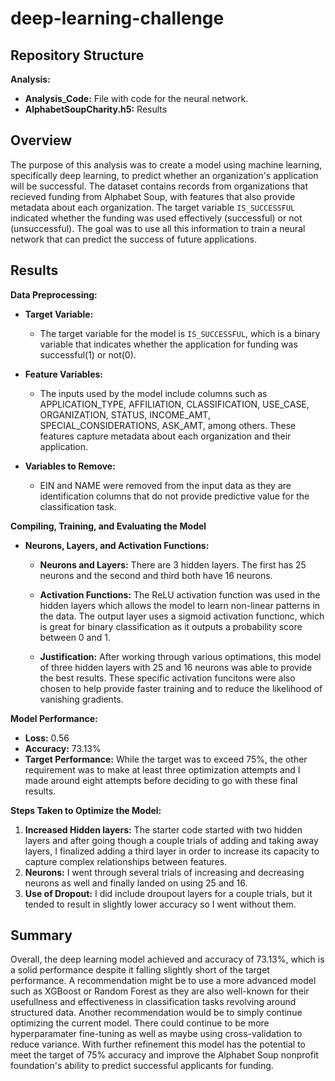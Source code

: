 # deep-learning-challenge

## Repository Structure

**Analysis:**
  - **Analysis_Code:** File with code for the neural network.
  - **AlphabetSoupCharity.h5:** Results


## Overview

  The purpose of this analysis was to create a model using machine learning, specifically deep learning, to predict whether an organization's application will be successful. The dataset contains records from organizations that recieved funding from Alphabet Soup, with features that also provide metadata about each organization. The target variable `IS_SUCCESSFUL` indicated whether the funding was used effectively (successful) or not (unsuccessful). The goal was to use all this information to train a neural network that can predict the success of future applications.

## Results

**Data Preprocessing:**

  - **Target Variable:**
    - The target variable for the model is `IS_SUCCESSFUL`, which is a binary variable that indicates whether the application for funding was successful(1) or not(0).

  - **Feature Variables:**
    - The inputs used by the model include columns such as APPLICATION_TYPE, AFFILIATION, CLASSIFICATION, USE_CASE, ORGANIZATION, STATUS, INCOME_AMT, SPECIAL_CONSIDERATIONS, ASK_AMT, among others. These features capture metadata about each organization and their application.

  - **Variables to Remove:**
    - EIN and NAME were removed from the input data as they are identification columns that do not provide predictive value for the classification task.

**Compiling, Training, and Evaluating the Model**

- **Neurons, Layers, and Activation Functions:**

  - **Neurons and Layers:** There are 3 hidden layers. The first has 25 neurons and the second and third both have 16 neurons.

  - **Activation Functions:** The ReLU activation function was used in the hidden layers which allows the model to learn non-linear patterns in the data. The output layer uses a sigmoid activation functionc, which is great for binary classification as it outputs a probability score between 0 and 1.

  - **Justification:** After working through various optimations, this model of three hidden layers with 25 and 16 neurons was able to provide the best results. These specific activation funcitons were also chosen to help provide faster training and to reduce the likelihood of vanishing gradients.
 
**Model Performance:**
  - **Loss:** 0.56
  - **Accuracy:** 73.13%
  - **Target Performance:** While the target was to exceed 75%, the other requirement was to make at least three optimization attempts and I made around eight attempts before deciding to go with these final results.

**Steps Taken to Optimize the Model:**

  1. **Increased Hidden layers:** The starter code started with two hidden layers and after going though a couple trials of adding and taking away layers, I finalized adding a third layer in order to increase its capacity to capture complex relationships between features.
  2. **Neurons:** I went through several trials of increasing and decreasing neurons as well and finally landed on using 25 and 16.
  3. **Use of Dropout:** I did include droupout layers for a couple trials, but it tended to result in slightly lower accuracy so I went without them.


## Summary

  Overall, the deep learning model achieved and accuracy of 73.13%, which is a solid performance despite it falling slightly short of the target performance. A recommendation might be to use a more advanced model such as XGBoost or Random Forest as they are also well-known for their usefullness and effectiveness in classification tasks revolving around structured data. Another recommendation would be to simply continue optimizing the current model. There could continue to be more hyperparamater fine-tuning as well as maybe using cross-validation to reduce variance. With further refinement this model has the potential to meet the target of 75% accuracy and improve the Alphabet Soup nonprofit foundation's ability to predict successful applicants for funding.

